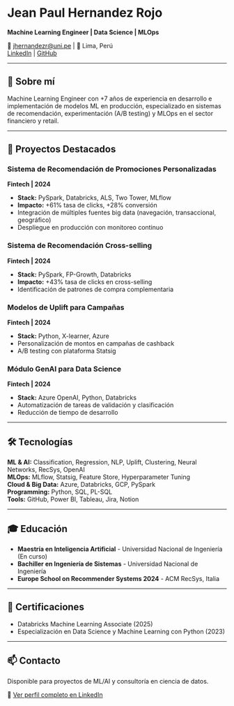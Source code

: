 # Jean Paul Hernandez Rojo
**Machine Learning Engineer | Data Science | MLOps**

📧 jhernandezr@uni.pe | 📍 Lima, Perú  
[LinkedIn](https://linkedin.com/in/jean-paul-hernandez-rojo) | [GitHub](https://github.com/JeanPaulHernandezRojo)

---

## 🎯 Sobre mí
Machine Learning Engineer con +7 años de experiencia en desarrollo e implementación de modelos ML en producción, especializado en sistemas de recomendación, experimentación (A/B testing) y MLOps en el sector financiero y retail.

---

## 💼 Proyectos Destacados

### Sistema de Recomendación de Promociones Personalizadas
**Fintech | 2024**
- **Stack:** PySpark, Databricks, ALS, Two Tower, MLflow
- **Impacto:** +61% tasa de clicks, +28% conversión
- Integración de múltiples fuentes big data (navegación, transaccional, geográfico)
- Despliegue en producción con monitoreo continuo

### Sistema de Recomendación Cross-selling
**Fintech | 2024**
- **Stack:** PySpark, FP-Growth, Databricks
- **Impacto:** +43% tasa de clicks en cross-selling
- Identificación de patrones de compra complementaria

### Modelos de Uplift para Campañas
**Fintech | 2024**
- **Stack:** Python, X-learner, Azure
- Personalización de montos en campañas de cashback
- A/B testing con plataforma Statsig

### Módulo GenAI para Data Science
**Fintech | 2024**
- **Stack:** Azure OpenAI, Python, Databricks
- Automatización de tareas de validación y clasificación
- Reducción de tiempo de desarrollo

---

## 🛠️ Tecnologías

**ML & AI:** Classification, Regression, NLP, Uplift, Clustering, Neural Networks, RecSys, OpenAI  
**MLOps:** MLflow, Statsig, Feature Store, Hyperparameter Tuning  
**Cloud & Big Data:** Azure, Databricks, GCP, PySpark  
**Programming:** Python, SQL, PL-SQL  
**Tools:** GitHub, Power BI, Tableau, Jira, Notion

---

## 🎓 Educación
- **Maestría en Inteligencia Artificial** - Universidad Nacional de Ingeniería (En curso)
- **Bachiller en Ingeniería de Sistemas** - Universidad Nacional de Ingeniería
- **Europe School on Recommender Systems 2024** - ACM RecSys, Italia

---

## 📜 Certificaciones
- Databricks Machine Learning Associate (2025)
- Especialización en Data Science y Machine Learning con Python (2023)

---

## 📫 Contacto
Disponible para proyectos de ML/AI y consultoría en ciencia de datos.

💼 [Ver perfil completo en LinkedIn](https://linkedin.com/in/jean-paul-hernandez-rojo)
